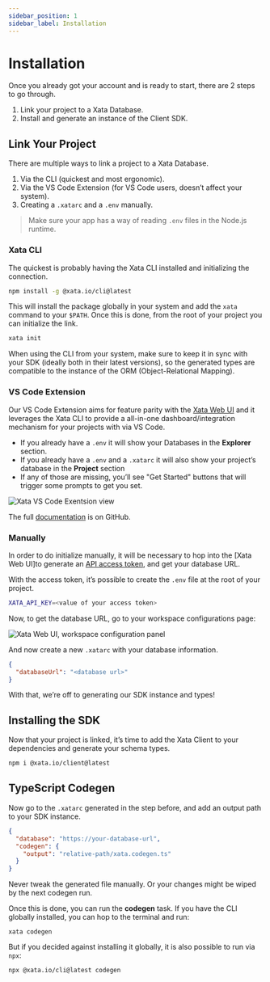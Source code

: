 ```yaml
---
sidebar_position: 1
sidebar_label: Installation
---
```


# Installation

Once you already got your account and is ready to start, there are 2 steps to go through.

1. Link your project to a Xata Database.
2. Install and generate an instance of the Client SDK.

## Link Your Project

There are multiple ways to link a project to a Xata Database.

1. Via the CLI (quickest and most ergonomic).
2. Via the VS Code Extension (for VS Code users, doesn’t affect your system).
3. Creating a `.xatarc` and a `.env` manually.

> Make sure your app has a way of reading `.env` files in the Node.js runtime.

### Xata CLI

The quickest is probably having the Xata CLI installed and initializing the connection.

```sh
npm install -g @xata.io/cli@latest
```

This will install the package globally in your system and add the `xata` command to your `$PATH`. Once this is done, from the root of your project you can initialize the link.

```sh
xata init
```

When using the CLI from your system, make sure to keep it in sync with your SDK (ideally both in their latest versions), so the generated types are compatible to the instance of the ORM (Object-Relational Mapping).

### VS Code Extension

Our VS Code Extension aims for feature parity with the [Xata Web UI](https://app.xata.io) and it leverages the Xata CLI to provide a all-in-one dashboard/integration mechanism for your projects with via VS Code.

- If you already have a `.env` it will show your Databases in the **Explorer** section.
- If you already have a `.env` and a `.xatarc` it will also show your project’s database in the **Project** section
- If any of those are missing, you’ll see "Get Started" buttons that will trigger some prompts to get you set.

![Xata VS Code Exentsion view](/docs/images/docs/quick-start/vs-code-extension.png)

The full [documentation](https://github.com/xataio/vs-code-extension) is on GitHub.

### Manually

In order to do initialize manually, it will be necessary to hop into the [Xata Web UI]to generate an [API access token](/getting-started/api-keys), and get your database URL.

With the access token, it’s possible to create the `.env` file at the root of your project.

```sh
XATA_API_KEY=<value of your access token>
```

Now, to get the database URL, go to your workspace configurations page:

![Xata Web UI, workspace configuration panel](/docs/images/docs/quick-start/database-url.png)

And now create a new `.xatarc` with your database information.

```json
{
  "databaseUrl": "<database url>"
}
```

With that, we’re off to generating our SDK instance and types!

## Installing the SDK

Now that your project is linked, it’s time to add the Xata Client to your dependencies and generate your schema types.

```sh
npm i @xata.io/client@latest
```

## TypeScript Codegen

Now go to the `.xatarc` generated in the step before, and add an output path to your SDK instance.

```json
{
  "database": "https://your-database-url",
  "codegen": {
    "output": "relative-path/xata.codegen.ts"
  }
}
```

Never tweak the generated file manually. Or your changes might be wiped by the next codegen run.

Once this is done, you can run the **codegen** task. If you have the CLI globally installed, you can hop to the terminal and run:

```shell
xata codegen
```

But if you decided against installing it globally, it is also possible to run via `npx`:

```sh
npx @xata.io/cli@latest codegen
```
